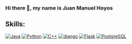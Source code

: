 ### Hi there 👋, my name is Juan Manuel Hoyos
## Skills:
[![Java](https://img.shields.io/badge/Java-007396?style=for-the-badge&logo=java&logoColor=white&labelColor=101010)]()
[![Python](https://img.shields.io/badge/Python-F7DF1E?style=for-the-badge&logo=Python&logoColor=white&labelColor=101010)]()
[![C++](https://img.shields.io/badge/C++-007396?style=for-the-badge&logo=c%2B%2B)]()
[![django](https://img.shields.io/badge/django-007396?style=for-the-badge&logo=django&logoColor=white&labelColor=101010)]()
[![Flask](https://img.shields.io/badge/Flask-007396?style=for-the-badge&logo=Flask&logoColor=white&labelColor=101010)]()
[![PostgreSQL](https://img.shields.io/badge/PostgreSQL-007396?style=for-the-badge&logo=PostgreSQL&logoColor=white&labelColor=101010)]()
